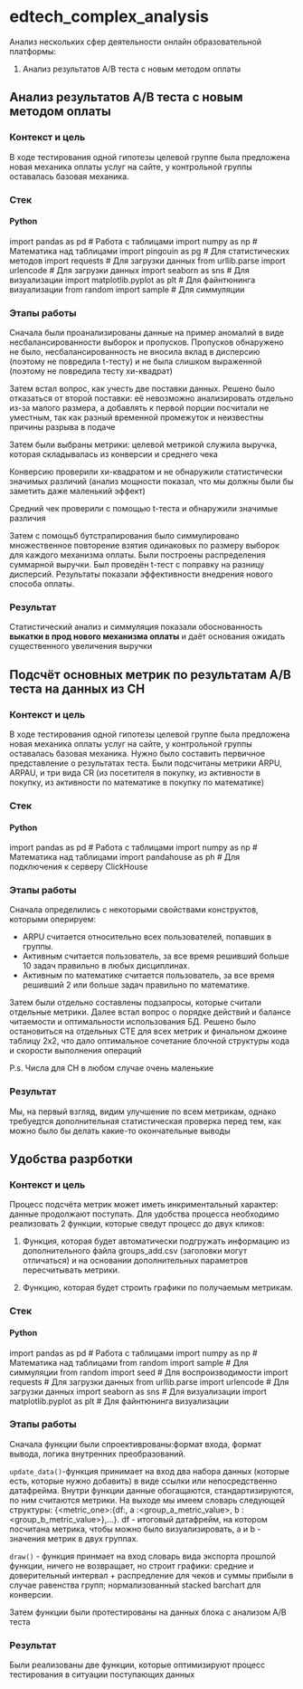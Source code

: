# edtech_complex_analysis
Анализ нескольких сфер деятельности онлайн образовательной платформы:
1. Анализ результатов A/B теста с новым методом оплаты


## Анализ результатов A/B теста с новым методом оплаты

### Контекст и цель

В ходе тестирования одной гипотезы целевой группе была предложена новая механика оплаты услуг на сайте, у контрольной группы оставалась базовая механика.

### Стек

#### Python
import pandas as pd # Работа с таблицами
import numpy as np # Математика над таблицами
import pingouin as pg # Для статистических методов
import requests # Для загрузки данных
from urllib.parse import urlencode # Для загрузки данных
import seaborn as sns # Для визуализации
import matplotlib.pyplot as plt # Для файнтюнинга визуализации
from random import sample # Для симмуляции

### Этапы работы
Сначала были проанализированы данные на пример аномалий в виде несбалансированности выборок и пропусков. Пропусков обнаружено не было, несбалансированность не вносила вклад в дисперсию (поэтому не повредила t-тесту) и не была слишком выраженной (поэтому не повредила тесту хи-квадрат)

Затем встал вопрос, как учесть две поставки данных. Решено было отказаться от второй поставки: её невозможно анализировать отдельно из-за малого размера, а добавлять к первой порции посчитали не уместным, так как разный временной промежуток и неизвестны причины разрыва в подаче

Затем были выбраны метрики: целевой метрикой служила выручка, которая складывалась из конверсии и среднего чека

Конверсию проверили хи-квадратом и не обнаружили статистически значимых различий (анализ мощности показал, что мы должны были бы заметить даже маленький эффект)

Средний чек проверили с помощью t-теста и обнаружили значимые различия

Затем с помощьб бутстрапирования было симмулировано множественное повторение взятия одинаковых по размеру выборок для каждого механизма оплаты. Были построены распределения суммарной выручки. Был проведён t-тест с поправку на разницу дисперсий. Результаты показали эффективности внедрения нового способа оплаты.

### Результат
Статистический анализ и симмуляция показали обоснованность **выкатки в прод нового механизма оплаты** и даёт основания ожидать существенного увеличения выручки

## Подсчёт основных метрик по результатам A/B теста на данных из CH

### Контекст и цель

В ходе тестирования одной гипотезы целевой группе была предложена новая механика оплаты услуг на сайте, у контрольной группы оставалась базовая механика. Нужно было составить первичное представление о результатах теста. Были подсчитаны метрики ARPU, ARPAU, и три вида CR (из посетителя в покупку, из активности в покупку, из активности по математике в покупку по математике)

### Стек

#### Python
import pandas as pd # Работа с таблицами
import numpy as np # Математика над таблицами
import pandahouse as ph # Для подключения к серверу ClickHouse

### Этапы работы
Сначала определились с некоторыми свойствами конструктов, которыми оперируем:
- ARPU считается относительно всех пользователей, попавших в группы.
- Активным считается пользователь, за все время решивший больше 10 задач правильно в любых дисциплинах.
- Активным по математике считается пользователь, за все время решивший 2 или больше задач правильно по математике.

Затем были отдельно составлены подзапросы, которые считали отдельные метрики. Далее встал вопрос о порядке действий и балансе читаемости и оптимальности использования БД. Решено было остановиться на отдельных CTE для всех метрик и финальном джоине таблицу 2x2, что дало оптимальное сочетание блочной структуры кода и скорости выполнения операций

P.s. Числа для CH в любом случае очень маленькие

### Результат
Мы, на первый взгляд, видим улучшение по всем метрикам, однако требуедтся дополнительная статистическая проверка
перед тем, как можно было бы делать какие-то окончательные выводы

## Удобства разрботки

### Контекст и цель

Процесс подсчёта метрик может иметь инкриментальный характер: данные продолжают поступать. Для удобства процесса необходимо реализовать 2 функции, которые сведут процесс до двух кликов:

1) Функция, которая будет автоматически подгружать информацию из дополнительного файла groups_add.csv (заголовки могут отличаться) и на основании дополнительных параметров пересчитывать метрики.

2) Функцию, которая будет строить графики по получаемым метрикам.

### Стек

#### Python
import pandas as pd # Работа с таблицами
import numpy as np # Математика над таблицами
from random import sample # Для симмуляции
from random import seed # Для воспроизводимости
import requests # Для загрузки данных
from urllib.parse import urlencode # Для загрузки данных
import seaborn as sns # Для визуализации
import matplotlib.pyplot as plt # Для файнтюнинга визуализации


### Этапы работы
Сначала функции были спроективрованы:формат входа, формат вывода, логика внутренних преобразований.

`update_data()`-функция принимает на вход два набора данных (которые есть, которые нужно добавить) в виде ссылки или непосредственно датафрейма. Внутри функции данные обогащаются, стандартизируются, по ним считаются метрики. На выходе мы имеем словарь следующей структуры: {<metric_one>:{df:<dataframe>, a :<group_a_metric_value>, b :<group_b_metric_value>},...}. df - итоговый датафрейм, на котором посчитана метрика, чтобы можно было визуализировать, a и b - значения метрик в двух группах.

`draw()` - функция принмает на вход словарь вида экспорта прошлой функции, ничего не возвращает, но строит графики: средние и доверительный интервал + распредление для чеков и суммы прибыли в случае равенства групп; нормализованный stacked barchart для конверсии.
    
Затем функции были протестированы на данных блока с анализом A/B теста


### Результат
Были реализованы две функции, которые оптимизируют процесс тестирования в ситуации поступающих данных